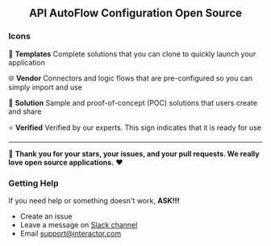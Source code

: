 <h2 align="center"> API AutoFlow Configuration Open Source</h2>

### Icons

🐾 **Templates**  Complete solutions that you can clone to quickly launch your application

🌐 **Vendor** Connectors and logic flows that are pre-configured so you can simply import and use

🧩 **Solution** Sample and proof-of-concept (POC) solutions that users create and share

⭐ **Verified** Verified by our experts. This sign indicates that it is ready for use


------

👏 **Thank you for your stars, your issues, and your pull requests. We really love open source applications.** ❤️ 


### Getting Help

If you need help or something doesn't work, **ASK!!!**

- Create an issue
- Leave a message on [Slack channel](https://join.slack.com/t/interactorteam/shared_invite/zt-eqx0mnh0-BkZWPzmh3DUJSTYxAJHmqw)
- Email support@interactor.com
